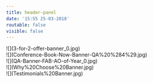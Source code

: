 ```yaml
---
title: header-panel
date: '15:55 25-03-2018'
routable: false
visible: false
---
```


<div class="sliding-banner">
<div>![](3-for-2-offer-banner_0.jpg)</div>
<div>![](Conference-Book-Now-Banner-QA%20%284%29.jpg)</div>
<div>![](QA-Banner-FAB-AO-of-Year_0.jpg)</div>
<div>![](Why%20Choose%20Banner.jpg)</div>
<div>![](Testimonials%20Banner.jpg)</div>
</div>